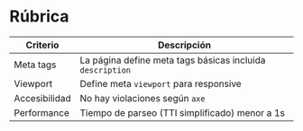 # Rúbrica

| Criterio | Descripción |
| --- | --- |
| Meta tags | La página define meta tags básicas incluida `description` |
| Viewport | Define meta `viewport` para responsive |
| Accesibilidad | No hay violaciones según `axe` |
| Performance | Tiempo de parseo (TTI simplificado) menor a 1s |
